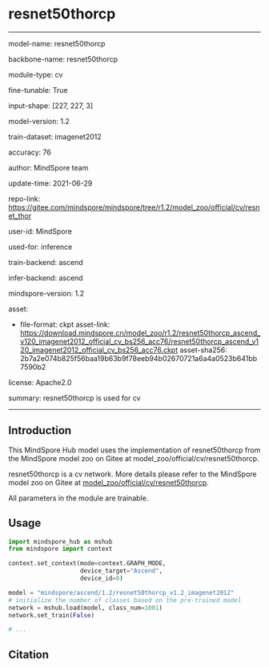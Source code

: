 # resnet50thorcp

---

model-name: resnet50thorcp

backbone-name: resnet50thorcp

module-type: cv

fine-tunable: True

input-shape: [227, 227, 3]

model-version: 1.2

train-dataset: imagenet2012

accuracy: 76

author: MindSpore team

update-time: 2021-06-29

repo-link: <https://gitee.com/mindspore/mindspore/tree/r1.2/model_zoo/official/cv/resnet_thor>

user-id: MindSpore

used-for: inference

train-backend: ascend

infer-backend: ascend

mindspore-version: 1.2

asset:

-
    file-format: ckpt
    asset-link: <https://download.mindspore.cn/model_zoo/r1.2/resnet50thorcp_ascend_v120_imagenet2012_official_cv_bs256_acc76/resnet50thorcp_ascend_v120_imagenet2012_official_cv_bs256_acc76.ckpt>
    asset-sha256: 2b7a2e074b825f56baa19b63b9f78eeb94b02670721a6a4a0523b641bb7590b2

license: Apache2.0

summary: resnet50thorcp is used for cv

---

## Introduction

This MindSpore Hub model uses the implementation of resnet50thorcp from the MindSpore model zoo on Gitee at model_zoo/official/cv/resnet50thorcp.

resnet50thorcp is a cv network. More details please refer to the MindSpore model zoo on Gitee at [model_zoo/official/cv/resnet50thorcp](https://gitee.com/mindspore/mindspore/blob/r1.2/model_zoo/official/cv/resnet_thor/README.md).

All parameters in the module are trainable.

## Usage

```python
import mindspore_hub as mshub
from mindspore import context

context.set_context(mode=context.GRAPH_MODE,
                    device_target="Ascend",
                    device_id=0)

model = "mindspore/ascend/1.2/resnet50thorcp_v1.2_imagenet2012"
# initialize the number of classes based on the pre-trained model
network = mshub.load(model, class_num=1001)
network.set_train(False)

# ...
```

## Citation
